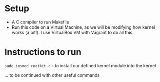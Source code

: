 # Setup
- A C compiler to run Makefile
- Run this code on a Virtual Machine, as we will be modifying how kernel works (a bit!). I use VirtualBox VM with Vagrant to do all this.


# Instructions to run
`sudo insmod rootkit.c` - to install our defined kernel module into the kernel

... to be continued with other useful commands
 
